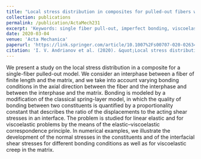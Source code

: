 ```yaml
---
title: "Local stress distribution in composites for pulled-out fibers with axially varying bonding"
collection: publications
permalink: /publication/ActaMech231
excerpt: 'Keywords: single fiber pull-out, imperfect bonding, viscoelasticity'
date: 2020-03-04
venue: 'Acta Mechanica'
paperurl: 'https://link.springer.com/article/10.1007%2Fs00707-020-02634-6'
citation: 'I. V. Andrianov et al. (2020). &quot;Local stress distribution in composites for pulled-out fibers with axially varying bonding.&quot; <i>Acta Mech.</i>. 231: 2065-2083.'
---
```

We present a study on the local stress distribution in a composite for a single-fiber pulled-out model. We consider an interphase between a fiber of finite length and the matrix, and we take into account varying bonding conditions in the axial direction between the fiber and the interphase and between the interphase and the matrix. Bonding is modeled by a modification of the classical spring-layer model, in which the quality of bonding between two constituents is quantified by a proportionality constant that describes the ratio of the displacements to the acting shear stresses in an interface. The problem is studied for linear elastic and for viscoelastic problems by the means of the elastic–viscoelastic correspondence principle. In numerical examples, we illustrate the development of the normal stresses in the constituents and of the interfacial shear stresses for different bonding conditions as well as for viscoelastic creep in the matrix.
